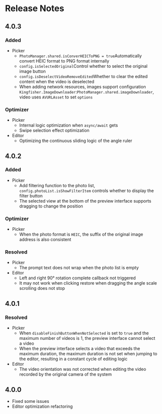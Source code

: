 # Release Notes

## 4.0.3

### Added

- Picker
  - `PhotoManager.shared.isConverHEICToPNG = true`Automatically convert HEIC format to PNG format internally
  - `config.isSelectedOriginal`Control whether to select the original image button
  - `config.isDeselectVideoRemoveEdited`Whether to clear the edited content when the video is deselected
  - When adding network resources, images support configuration `Kingfisher.ImageDownloader`:`PhotoManager.shared.imageDownloader`, video uses `AVURLAsset` to set `options`

### Optimizer

- Picker
  - Internal logic optimization when `async/await` gets
  - Swipe selection effect optimization
- Editor
  - Optimizing the continuous sliding logic of the angle ruler

## 4.0.2

### Added

- Picker
  - Add filtering function to the photo list, `config.photoList.isShowFilterItem` controls whether to display the filter button
  - The selected view at the bottom of the preview interface supports dragging to change the position

### Optimizer

- Picker
  - When the photo format is `HEIC`, the suffix of the original image address is also consistent

### Resolved

- Picker
  - The prompt text does not wrap when the photo list is empty
- Editor
  - Left and right 90° rotation complete callback not triggered
  - It may not work when clicking restore when dragging the angle scale scrolling does not stop
  
## 4.0.1

### Resolved

- Picker
  - When `disableFinishButtonWhenNotSelected` is set to `true` and the maximum number of videos is 1, the preview interface cannot select a video
  - When the preview interface selects a video that exceeds the maximum duration, the maximum duration is not set when jumping to the editor, resulting in a constant cycle of editing logic
- Editor
  - The video orientation was not corrected when editing the video recorded by the original camera of the system

## 4.0.0

- Fixed some issues
- Editor optimization refactoring
